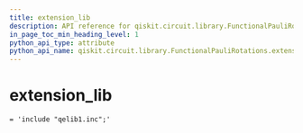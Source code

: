 ```yaml
---
title: extension_lib
description: API reference for qiskit.circuit.library.FunctionalPauliRotations.extension_lib
in_page_toc_min_heading_level: 1
python_api_type: attribute
python_api_name: qiskit.circuit.library.FunctionalPauliRotations.extension_lib
---
```


# extension\_lib

<span id="qiskit.circuit.library.FunctionalPauliRotations.extension_lib" />

`= 'include "qelib1.inc";'`

